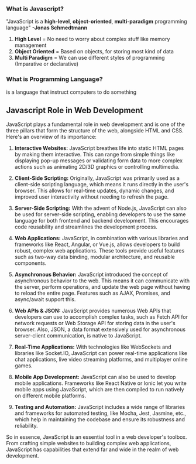 ### What is Javascript?
"JavaScript is a **high-level**, **object-oriented**, **multi-paradigm** programming language"
																								**-Jonas Schmedtmann**
																								
1. **High Level** = No need to worry about complex stuff like memory management
2. **Object Oriented** = Based on objects, for storing most kind of data
3. **Multi Paradigm** = We can use different styles of programming (Imparative or declarative)

### What is Programming Language?
is a language that instruct computers to do something

## Javascript Role in Web Development
JavaScript plays a fundamental role in web development and is one of the three pillars that form the structure of the web, alongside HTML and CSS. Here's an overview of its importance:

1. **Interactive Websites:** JavaScript breathes life into static HTML pages by making them interactive. This can range from simple things like displaying pop-up messages or validating form data to more complex actions such as animating 2D/3D graphics or controlling multimedia.

2. **Client-Side Scripting:** Originally, JavaScript was primarily used as a client-side scripting language, which means it runs directly in the user's browser. This allows for real-time updates, dynamic changes, and improved user interactivity without needing to refresh the page.

3. **Server-Side Scripting:** With the advent of Node.js, JavaScript can also be used for server-side scripting, enabling developers to use the same language for both frontend and backend development. This encourages code reusability and streamlines the development process.

4. **Web Applications:** JavaScript, in combination with various libraries and frameworks like React, Angular, or Vue.js, allows developers to build robust, complex web applications. These tools provide useful features such as two-way data binding, modular architecture, and reusable components.

5. **Asynchronous Behavior:** JavaScript introduced the concept of asynchronous behavior to the web. This means it can communicate with the server, perform operations, and update the web page without having to reload the entire page. Features such as AJAX, Promises, and async/await support this.

6. **Web APIs & JSON:** JavaScript provides numerous Web APIs that developers can use to accomplish complex tasks, such as Fetch API for network requests or Web Storage API for storing data in the user's browser. Also, JSON, a data format extensively used for asynchronous server-client communication, is native to JavaScript.

7. **Real-Time Applications:** With technologies like WebSockets and libraries like Socket.IO, JavaScript can power real-time applications like chat applications, live video streaming platforms, and multiplayer online games.

8. **Mobile App Development:** JavaScript can also be used to develop mobile applications. Frameworks like React Native or Ionic let you write mobile apps using JavaScript, which are then compiled to run natively on different mobile platforms.

9. **Testing and Automation:** JavaScript includes a wide range of libraries and frameworks for automated testing, like Mocha, Jest, Jasmine, etc., which help in maintaining the codebase and ensure its robustness and reliability.

So in essence, JavaScript is an essential tool in a web developer's toolbox. From crafting simple websites to building complex web applications, JavaScript has capabilities that extend far and wide in the realm of web development.